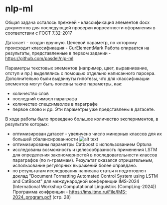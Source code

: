 # nlp-ml

Общая задача осталось прежней - классификация элементов docx документов для последующей проверки корректности оформления в соответствии с ГОСТ 7.32-2017

Датасает - создан вручную. Целевой параметр, по которому происходит классификация - CurElementMark 
Работа опирается на результаты, представленные в первом задании - https://github.com/pasdel/nlp-ml

Параметры текстовых элементов (например, цвет, выравнивание, отступ и пр.) выделялись с помощью отдельно написанного парсера.
Дополнительно были выдвинуты гипотезы, что для классификации элементов могут быть полезны такие параметры, как:
- количество слов
- последний символ параграфа
- количество спецсимволов в параграфе
- первое слово и др.
Эти параметры уже представлены в датасете.

В ходе работы было проведено большое количество экспериментов, в результате которых:
- оптимизирован датасет - увеличено число минорных классов для их большей сбалансированности
  ![alt text](https://drive.google.com/file/d/1qNohDSlmXNU_NSpTAMrEEaqqkOKpQ0Wy/view?usp=drive_link)
- оптимизированы параметры Catboost с использованием Optuna
- исследованы возможность и целесообразность применения LSTM для определения закономерностей в последовательности классов параграфов (по n-граммам). Результат оказался отрицательным, использование регулярных выражений более оправдано.
- по результатам исследования написана статья и подготовлен доклад "Document Formatting Automated Control System using LSTM and CatBoost" для международной конференции IMS-2024 (International Workshop Computational Linguistics (CompLing-2024)) Программа конфренции - https://ims.itmo.ru/File/IMS-2024_program.pdf (стр. 28)
